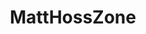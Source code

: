 ---
title: MattHossZone
crosslinks:
- Spam_Spam_Spam
- h3h3productions
- h3h3_productions
- FUPA_for_freedom
---